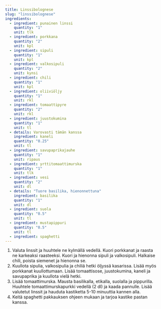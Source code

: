 ```yaml
---
title: Linssibolognese
slug: "linssibolognese"
ingredients:
  - ingredient: punainen linssi
    quantity: "1"
    unit: tlk
  - ingredient: porkkana
    quantity: "2"
    unit: kpl
  - ingredient: sipuli
    quantity: "1"
    unit: kpl
  - ingredient: valkosipuli
    quantity: "2"
    unit: kynsi
  - ingredient: chili
    quantity: "1"
    unit: kpl
  - ingredient: oliiviöljy
    quantity: "1"
    unit: rkl
  - ingredient: tomaattipyre
    quantity: "2"
    unit: rkl
  - ingredient: juustokumina
    quantity: "1"
    unit: tl
  - details: Varovasti tämän kanssa
    ingredient: kaneli
    quantity: "0.25"
    unit: tl
  - ingredient: savupaprikajauhe
    quantity: "1"
    unit: ripaus
  - ingredient: yrttitomaattimurska
    quantity: "1"
    unit: tlk
  - ingredient: vesi
    quantity: "2"
    unit: dl
  - details: "Tuore basilika, hienonnettuna"
    ingredient: basilika
    quantity: "1"
    unit: dl
  - ingredient: suola
    quantity: "0.5"
    unit: tl
  - ingredient: mustapippuri
    quantity: "0.5"
    unit: tl
  - ingredient: spaghetti
---
```


1. Valuta linssit ja huuhtele ne kylmällä vedellä. Kuori porkkanat ja raasta ne karkeaksi raasteeksi. Kuori ja hienonna sipuli ja valkosipuli. Halkaise chili, poista siemenet ja hienonna se.
2. Kuullota sipulia, valkosipulia ja chiliä hetki öljyssä kasarissa. Lisää myös porkkanat kuullottumaan. Lisää tomaattisose, juustokumina, kaneli ja savupaprika ja kuullota vielä hetki.
3. Lisää tomaattimurska. Mausta basilikalla, etikalla, suolalla ja pippurilla. Huuhtele tomaattimurskapurkki vedellä (2 dl) ja kaada pannulle. Lisää valutetut linssit ja hauduta kastiketta 5-10 minuuttia kannen alla.
4. Keitä spaghetti pakkauksen ohjeen mukaan ja tarjoa kastike pastan kanssa.
